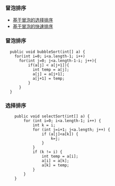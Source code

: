### 冒泡排序
  - [基于冒泡的选择排序](#选择排序)
  - [基于冒泡的快速排序](#快速排序)
  
  
### 冒泡排序
```
  public void bubbleSort(int[] a) {
    for(int i=0; i<a.length-1; i++)
      for(int j=0; j<a.length-1-i; j++){
          if(a[j] < a[j+1]){
            int temp = a[j];
            a[j] = a[j+1];
            a[j+1] = temp;
          }
      }
  }
```

### 选择排序
```
	public void selectSort(int[] a) {
		for (int i=0; i<a.length-1; i++) {
			int k = i;
			for (int j=i+1; j<a.length; j++) {
				if (a[j]<a[k]) {
					k=j;
				}
			}
			if (k != i) {
				int temp = a[i];
				a[i] = a[k];
				a[k] = temp;
			}
		}
	}
```

